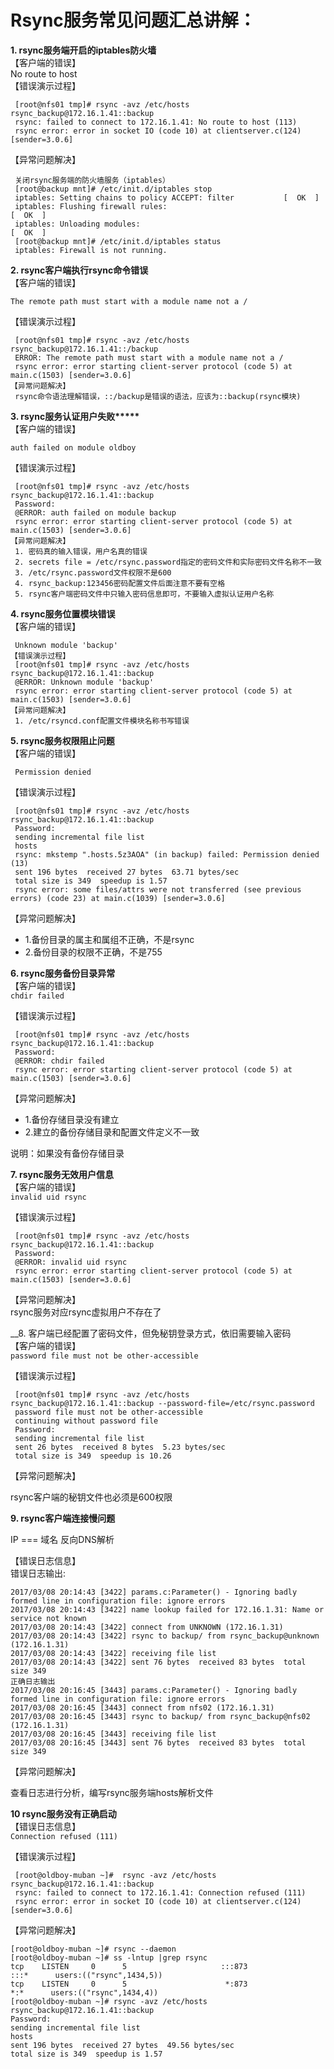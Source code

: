 
Rsync服务常见问题汇总讲解：
==================================

__1. rsync服务端开启的iptables防火墙__<br>
  【客户端的错误】<br>
   No route to host<br>
  【错误演示过程】<br>
  ```
   [root@nfs01 tmp]# rsync -avz /etc/hosts rsync_backup@172.16.1.41::backup
   rsync: failed to connect to 172.16.1.41: No route to host (113)
   rsync error: error in socket IO (code 10) at clientserver.c(124) [sender=3.0.6]
  ```

  【异常问题解决】<br>
  ```
   关闭rsync服务端的防火墙服务（iptables）
   [root@backup mnt]# /etc/init.d/iptables stop
   iptables: Setting chains to policy ACCEPT: filter           [  OK  ]
   iptables: Flushing firewall rules:                                     [  OK  ]
   iptables: Unloading modules:                                         [  OK  ]
   [root@backup mnt]# /etc/init.d/iptables status
   iptables: Firewall is not running.
  ```

__2. rsync客户端执行rsync命令错误__<br>
  【客户端的错误】<br>

   ``The remote path must start with a module name not a / ``

  【错误演示过程】<br>
  ```
   [root@nfs01 tmp]# rsync -avz /etc/hosts rsync_backup@172.16.1.41::/backup
   ERROR: The remote path must start with a module name not a /
   rsync error: error starting client-server protocol (code 5) at main.c(1503) [sender=3.0.6]
  【异常问题解决】
   rsync命令语法理解错误，::/backup是错误的语法，应该为::backup(rsync模块)
  ```

__3. rsync服务认证用户失败*****__<br>
  【客户端的错误】<br>

   ``auth failed on module oldboy``

  【错误演示过程】<br>

  ```
   [root@nfs01 tmp]# rsync -avz /etc/hosts rsync_backup@172.16.1.41::backup
   Password:
   @ERROR: auth failed on module backup
   rsync error: error starting client-server protocol (code 5) at main.c(1503) [sender=3.0.6]
  【异常问题解决】
   1. 密码真的输入错误，用户名真的错误
   2. secrets file = /etc/rsync.password指定的密码文件和实际密码文件名称不一致
   3. /etc/rsync.password文件权限不是600
   4. rsync_backup:123456密码配置文件后面注意不要有空格
   5. rsync客户端密码文件中只输入密码信息即可，不要输入虚拟认证用户名称
  ```

__4. rsync服务位置模块错误__<br>
  【客户端的错误】<br>
  ```
   Unknown module 'backup'
  【错误演示过程】
   [root@nfs01 tmp]# rsync -avz /etc/hosts rsync_backup@172.16.1.41::backup
   @ERROR: Unknown module 'backup'
   rsync error: error starting client-server protocol (code 5) at main.c(1503) [sender=3.0.6]
  【异常问题解决】
   1. /etc/rsyncd.conf配置文件模块名称书写错误
  ```
__5. rsync服务权限阻止问题__<br>
  【客户端的错误】<br>

  `` Permission denied``

  【错误演示过程】<br>
  ```
   [root@nfs01 tmp]# rsync -avz /etc/hosts rsync_backup@172.16.1.41::backup
   Password:
   sending incremental file list
   hosts
   rsync: mkstemp ".hosts.5z3AOA" (in backup) failed: Permission denied (13)
   sent 196 bytes  received 27 bytes  63.71 bytes/sec
   total size is 349  speedup is 1.57
   rsync error: some files/attrs were not transferred (see previous errors) (code 23) at main.c(1039) [sender=3.0.6]
  ```
  【异常问题解决】<br>
   - 1.备份目录的属主和属组不正确，不是rsync
   - 2.备份目录的权限不正确，不是755

__6. rsync服务备份目录异常__<br>
  【客户端的错误】<br>
   ``chdir failed``

  【错误演示过程】<br>
  ```
   [root@nfs01 tmp]# rsync -avz /etc/hosts rsync_backup@172.16.1.41::backup
   Password:
   @ERROR: chdir failed
   rsync error: error starting client-server protocol (code 5) at main.c(1503) [sender=3.0.6]
  ```
  【异常问题解决】<br>
   - 1.备份存储目录没有建立
   - 2.建立的备份存储目录和配置文件定义不一致

   说明：如果没有备份存储目录

__7. rsync服务无效用户信息__<br>
  【客户端的错误】<br>
   ``invalid uid rsync``

  【错误演示过程】<br>
  ```
   [root@nfs01 tmp]# rsync -avz /etc/hosts rsync_backup@172.16.1.41::backup
   Password:
   @ERROR: invalid uid rsync
   rsync error: error starting client-server protocol (code 5) at main.c(1503) [sender=3.0.6]
  ```

  【异常问题解决】<br>
   rsync服务对应rsync虚拟用户不存在了<br>

__8. 客户端已经配置了密码文件，但免秘钥登录方式，依旧需要输入密码<br>
  【客户端的错误】<br>
   ``password file must not be other-accessible``

  【错误演示过程】<br>
  ```
   [root@nfs01 tmp]# rsync -avz /etc/hosts rsync_backup@172.16.1.41::backup --password-file=/etc/rsync.password
   password file must not be other-accessible
   continuing without password file
   Password:
   sending incremental file list
   sent 26 bytes  received 8 bytes  5.23 bytes/sec
   total size is 349  speedup is 10.26
  ```

  【异常问题解决】<br>

   rsync客户端的秘钥文件也必须是600权限<br>

__9. rsync客户端连接慢问题__<br>

   IP   ===  域名    反向DNS解析<br>

  【错误日志信息】<br>
   错误日志输出:<br>
   ```
   2017/03/08 20:14:43 [3422] params.c:Parameter() - Ignoring badly formed line in configuration file: ignore errors
   2017/03/08 20:14:43 [3422] name lookup failed for 172.16.1.31: Name or service not known
   2017/03/08 20:14:43 [3422] connect from UNKNOWN (172.16.1.31)
   2017/03/08 20:14:43 [3422] rsync to backup/ from rsync_backup@unknown (172.16.1.31)
   2017/03/08 20:14:43 [3422] receiving file list
   2017/03/08 20:14:43 [3422] sent 76 bytes  received 83 bytes  total size 349
   正确日志输出
   2017/03/08 20:16:45 [3443] params.c:Parameter() - Ignoring badly formed line in configuration file: ignore errors
   2017/03/08 20:16:45 [3443] connect from nfs02 (172.16.1.31)
   2017/03/08 20:16:45 [3443] rsync to backup/ from rsync_backup@nfs02 (172.16.1.31)
   2017/03/08 20:16:45 [3443] receiving file list
   2017/03/08 20:16:45 [3443] sent 76 bytes  received 83 bytes  total size 349
  ```
  【异常问题解决】<br>

   查看日志进行分析，编写rsync服务端hosts解析文件

__10 rsync服务没有正确启动__<br>
  【错误日志信息】<br>
   ``Connection refused (111)``

  【错误演示过程】<br>
  ```
   [root@oldboy-muban ~]#  rsync -avz /etc/hosts rsync_backup@172.16.1.41::backup
   rsync: failed to connect to 172.16.1.41: Connection refused (111)
   rsync error: error in socket IO (code 10) at clientserver.c(124) [sender=3.0.6]
  ```
  【异常问题解决】<br>
   ```
   [root@oldboy-muban ~]# rsync --daemon
   [root@oldboy-muban ~]# ss -lntup |grep rsync
   tcp    LISTEN     0      5                     :::873                  :::*      users:(("rsync",1434,5))
   tcp    LISTEN     0      5                      *:873                   *:*      users:(("rsync",1434,4))
   [root@oldboy-muban ~]# rsync -avz /etc/hosts rsync_backup@172.16.1.41::backup
   Password:
   sending incremental file list
   hosts
   sent 196 bytes  received 27 bytes  49.56 bytes/sec
   total size is 349  speedup is 1.57
  ```


